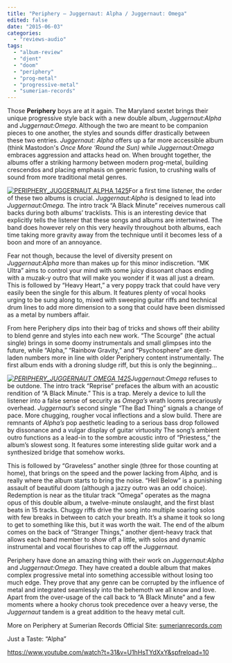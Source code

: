 ```yaml
---
title: "Periphery – Juggernaut: Alpha / Juggernaut: Omega"
edited: false
date: "2015-06-03"
categories:
  - "reviews-audio"
tags:
  - "album-review"
  - "djent"
  - "doom"
  - "periphery"
  - "prog-metal"
  - "progressive-metal"
  - "sumerian-records"
---
```


Those **Periphery** boys are at it again. The Maryland sextet brings their unique progressive style back with a new double album, _Juggernaut:Alpha_ and _Juggernaut:Omega_. Although the two are meant to be companion pieces to one another, the styles and sounds differ drastically between these two entries. _Juggernaut: Alpha_ offers up a far more accessible album (think Mastodon's _Once More ‘Round the Sun)_ while _Juggernaut:Omega_ embraces aggression and attacks head on. When brought together, the albums offer a striking harmony between modern prog-metal, building crescendos and placing emphasis on generic fusion, to crushing walls of sound from more traditional metal genres.

[![PERIPHERY_JUGGERNAUT ALPHA 1425](https://hellbound.ca/wp-content/uploads/2015/06/PERIPHERY_JUGGERNAUT-ALPHA-1425-e1433211737985.jpg)](https://hellbound.ca/wp-content/uploads/2015/06/PERIPHERY_JUGGERNAUT-ALPHA-1425-e1433211737985.jpg)For a first time listener, the order of these two albums is crucial. _Juggernaut:Alpha_ is designed to lead into _Juggernaut:Omega._ The intro track “A Black Minute” receives numerous call backs during both albums’ tracklists. This is an interesting device that explicitly tells the listener that these songs and albums are intertwined. The band does however rely on this very heavily throughout both albums, each time taking more gravity away from the technique until it becomes less of a boon and more of an annoyance.

Fear not though, because the level of diversity present on _Juggernaut:Alpha_ more than makes up for this minor indiscretion. “MK Ultra” aims to control your mind with some juicy dissonant chaos ending with a muzak-y outro that will make you wonder if it was all just a dream. This is followed by “Heavy Heart,” a very poppy track that could have very easily been the single for this album. It features plenty of vocal hooks urging to be sung along to, mixed with sweeping guitar riffs and technical drum lines to add more dimension to a song that could have been dismissed as a metal by numbers affair.

From here Periphery dips into their bag of tricks and shows off their ability to blend genre and styles into each new work. “The Scourge” (the actual single) brings in some doomy instrumentals and small glimpses into the future, while “Alpha,” “Rainbow Gravity,” and “Psychosphere” are djent-laden numbers more in line with older Periphery content instrumentally. The first album ends with a droning sludge riff, but this is only the beginning…

_[![PERIPHERY_JUGGERNAUT OMEGA 1425](https://hellbound.ca/wp-content/uploads/2015/06/PERIPHERY_JUGGERNAUT-OMEGA-1425.jpg)](https://hellbound.ca/wp-content/uploads/2015/06/PERIPHERY_JUGGERNAUT-OMEGA-1425.jpg)Juggernaut:Omega_ refuses to be outdone. The intro track “Reprise” prefaces the album with an acoustic rendition of “A Black Minute.” This is a trap. Merely a device to lull the listener into a false sense of security as _Omega’s_ wrath looms precariously overhead. _Juggernaut’s_ second single “The Bad Thing” signals a change of pace. More chugging, rougher vocal inflections and a slow build. There are remnants of _Alpha’s_ pop aesthetic leading to a serious bass drop followed by dissonance and a vulgar display of guitar virtuosity The song’s ambient outro functions as a lead-in to the sombre acoustic intro of “Priestess,” the album’s slowest song. It features some interesting slide guitar work and a synthesized bridge that somehow works.

This is followed by “Graveless” another single (three for those counting at home), that brings on the speed and the power lacking from _Alpha,_ and is really where the album starts to bring the noise. “Hell Below” is a punishing assault of beautiful doom (although a jazzy outro was an odd choice). Redemption is near as the titular track “Omega” operates as the magna opus of this double album, a twelve-minute onslaught, and the first blast beats in 15 tracks. Chuggy riffs drive the song into multiple soaring solos with few breaks in between to catch your breath. It’s a shame it took so long to get to something like this, but it was worth the wait. The end of the album comes on the back of “Stranger Things,” another djent-heavy track that allows each band member to show off a little, with solos and dynamic instrumental and vocal flourishes to cap off the _Juggernaut._

Periphery have done an amazing thing with their work on _Juggernaut:Alpha_ and _Juggernaut:Omega_. They have created a double album that makes complex progressive metal into something accessible without losing too much edge. They prove that any genre can be corrupted by the influence of metal and integrated seamlessly into the behemoth we all know and love. Apart from the over-usage of the call back to “A Black Minute” and a few moments where a hooky chorus took precedence over a heavy verse, the _Juggernaut_ tandem is a great addition to the heavy metal cult.

More on Periphery at Sumerian Records Official Site: [sumerianrecords.com](http://sumerianrecords.com/artist/details/id:14/)

Just a Taste: “Alpha”

https://www.youtube.com/watch?t=31&v=U1hHsTYdXxY&spfreload=10
